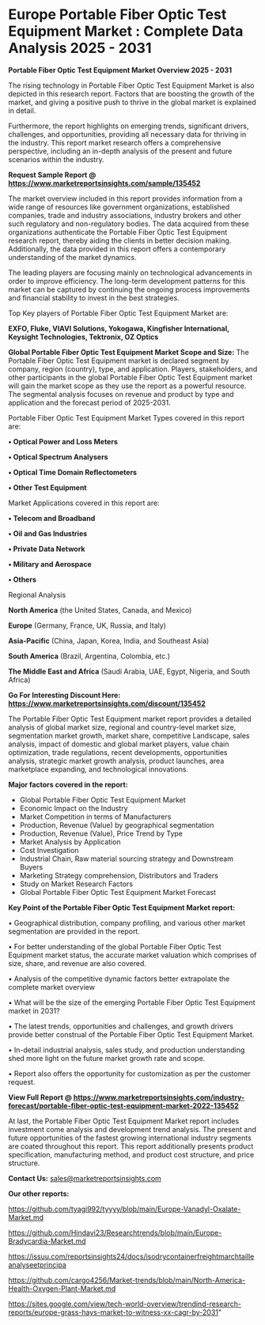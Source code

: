 # Europe Portable Fiber Optic Test Equipment Market : Complete Data Analysis 2025 - 2031

<Strong> Portable Fiber Optic Test Equipment Market Overview 2025 - 2031</strong>

The rising technology in Portable Fiber Optic Test Equipment Market is also depicted in this research report. Factors that are boosting the growth of the market, and giving a positive push to thrive in the global market is explained in detail.

Furthermore, the report highlights on emerging trends, significant drivers, challenges, and opportunities, providing all necessary data for thriving in the industry. This report market research offers a comprehensive perspective, including an in-depth analysis of the present and future scenarios within the industry.

<strong>Request Sample Report @ <a href=https://www.marketreportsinsights.com/sample/135452>https://www.marketreportsinsights.com/sample/135452</a></strong>

The market overview included in this report provides information from a wide range of resources like government organizations, established companies, trade and industry associations, industry brokers and other such regulatory and non-regulatory bodies. The data acquired from these organizations authenticate the Portable Fiber Optic Test Equipment research report, thereby aiding the clients in better decision making. Additionally, the data provided in this report offers a contemporary understanding of the market dynamics.

The leading players are focusing mainly on technological advancements in order to improve efficiency. The long-term development patterns for this market can be captured by continuing the ongoing process improvements and financial stability to invest in the best strategies.

Top Key players of Portable Fiber Optic Test Equipment Market are:

<strong>EXFO, Fluke, VIAVI Solutions, Yokogawa, Kingfisher International, Keysight Technologies, Tektronix, OZ Optics</strong>

<strong><b>Global Portable Fiber Optic Test Equipment Market Scope and Size:</b></strong>
The Portable Fiber Optic Test Equipment market is declared segment by company, region (country), type, and application. Players, stakeholders, and other participants in the global Portable Fiber Optic Test Equipment market will gain the market scope as they use the report as a powerful resource. The segmental analysis focuses on revenue and product by type and application and the forecast period of 2025-2031.

Portable Fiber Optic Test Equipment Market Types covered in this report are:

<strong>• Optical Power and Loss Meters

• Optical Spectrum Analysers

• Optical Time Domain Reflectometers

• Other Test Equipment</strong>

Market Applications covered in this report are:

<strong>• Telecom and Broadband

• Oil and Gas Industries

• Private Data Network

• Military and Aerospace

• Others</strong> 

Regional Analysis

<strong>North America</strong> (the United States, Canada, and Mexico)

<strong>Europe</strong> (Germany, France, UK, Russia, and Italy)

<strong>Asia-Pacific</strong> (China, Japan, Korea, India, and Southeast Asia)

<strong>South America</strong> (Brazil, Argentina, Colombia, etc.)

<strong>The Middle East and Africa</strong> (Saudi Arabia, UAE, Egypt, Nigeria, and South Africa)

<strong>Go For Interesting Discount Here: <a href=https://www.marketreportsinsights.com/discount/135452>https://www.marketreportsinsights.com/discount/135452</a></strong>

The Portable Fiber Optic Test Equipment market report provides a detailed analysis of global market size, regional and country-level market size, segmentation market growth, market share, competitive Landscape, sales analysis, impact of domestic and global market players, value chain optimization, trade regulations, recent developments, opportunities analysis, strategic market growth analysis, product launches, area marketplace expanding, and technological innovations.

<strong><b>Major factors covered in the report:</b></strong>
<ul>
  <li>Global Portable Fiber Optic Test Equipment Market </li>
  <li>Economic Impact on the Industry</li>
  <li>Market Competition in terms of Manufacturers</li>
  <li>Production, Revenue (Value) by geographical segmentation</li>
  <li>Production, Revenue (Value), Price Trend by Type</li>
  <li>Market Analysis by Application</li>
  <li>Cost Investigation</li>
  <li>Industrial Chain, Raw material sourcing strategy and Downstream Buyers</li>
  <li>Marketing Strategy comprehension, Distributors and Traders</li>
  <li>Study on Market Research Factors</li>
  <li>Global Portable Fiber Optic Test Equipment Market Forecast</li>
</ul>

<strong><b>Key Point of the Portable Fiber Optic Test Equipment Market report:</b></strong>

• Geographical distribution, company profiling, and various other market segmentation are provided in the report.

• For better understanding of the global Portable Fiber Optic Test Equipment market status, the accurate market valuation which comprises of size, share, and revenue are also covered.

• Analysis of the competitive dynamic factors better extrapolate the complete market overview

• What will be the size of the emerging Portable Fiber Optic Test Equipment market in 2031?

• The latest trends, opportunities and challenges, and growth drivers provide better construal of the Portable Fiber Optic Test Equipment Market.

• In-detail industrial analysis, sales study, and production understanding shed more light on the future market growth rate and scope.

• Report also offers the opportunity for customization as per the customer request.

<strong><b>View Full Report @ <a href=https://www.marketreportsinsights.com/industry-forecast/portable-fiber-optic-test-equipment-market-2022-135452>https://www.marketreportsinsights.com/industry-forecast/portable-fiber-optic-test-equipment-market-2022-135452</a></b></strong>


At last, the Portable Fiber Optic Test Equipment Market report includes investment come analysis and development trend analysis. The present and future opportunities of the fastest growing international industry segments are coated throughout this report. This report additionally presents product specification, manufacturing method, and product cost structure, and price structure.

<strong>Contact Us:</strong>
sales@marketreportsinsights.com

<strong>Our other reports:</strong>

<a href=https://github.com/tyagi992/tyyyy/blob/main/Europe-Vanadyl-Oxalate-Market.md>https://github.com/tyagi992/tyyyy/blob/main/Europe-Vanadyl-Oxalate-Market.md</a>

<a href=https://github.com/Hindavi23/Researchtrends/blob/main/Europe-Bradycardia-Market.md>https://github.com/Hindavi23/Researchtrends/blob/main/Europe-Bradycardia-Market.md</a>

<a href=https://issuu.com/reportsinsights24/docs/isodrycontainerfreightmarchtailleanalyseetprincipa>https://issuu.com/reportsinsights24/docs/isodrycontainerfreightmarchtailleanalyseetprincipa</a>

<a href=https://github.com/cargo4256/Market-trends/blob/main/North-America-Health-Oxygen-Plant-Market.md>https://github.com/cargo4256/Market-trends/blob/main/North-America-Health-Oxygen-Plant-Market.md</a>

<a href=https://sites.google.com/view/tech-world-overview/trendind-research-reports/europe-grass-hays-market-to-witness-xx-cagr-by-2031>https://sites.google.com/view/tech-world-overview/trendind-research-reports/europe-grass-hays-market-to-witness-xx-cagr-by-2031</a>"
